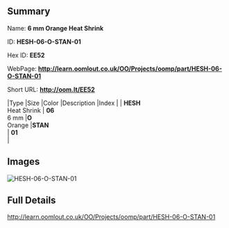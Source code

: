 

## Summary
 
Name: __6 mm Orange Heat Shrink__

ID: __HESH-06-O-STAN-01__

Hex ID: __EE52__

WebPage: __http://learn.oomlout.co.uk/OO/Projects/oomp/part/HESH-06-O-STAN-01__

Short URL: __http://oom.lt/EE52__


|Type   |Size   |Color   |Description   |Index   |
| __HESH__ <br>Heat Shrink  | __06__<br>6 mm   |__O__<br>Orange    |__STAN__<br>    | __01__<br>  |


## Images
![HESH-06-O-STAN-01](http://oomlout.com/oomp-gen/parts/HESH-06-O-STAN-01/HESH-06-O-STAN-01_420.jpg)

## Full Details

 http://learn.oomlout.co.uk/OO/Projects/oomp/part/HESH-06-O-STAN-01

